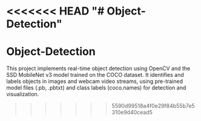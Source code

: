 <<<<<<< HEAD
"# Object-Detection" 
=======
# Object-Detection
This project implements real-time object detection using OpenCV and the SSD MobileNet v3 model trained on the COCO dataset. It identifies and labels objects in images and webcam video streams, using pre-trained model files (.pb, .pbtxt) and class labels (coco.names) for detection and visualization.
>>>>>>> 5590d99518a4f0e29f84b55b7e5310e9d40cead5
